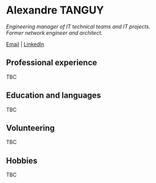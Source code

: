 # Alexandre TANGUY
*Engineering manager of IT technical teams and IT projects. <br> 
Former network engineer and architect.*

[Email](alexandre@tanguy.pro) | [LinkedIn](https://www.linkedin.com/in/alexandretanguy/)

## Professional experience
TBC

## Education and languages
TBC

## Volunteering
TBC

## Hobbies
TBC